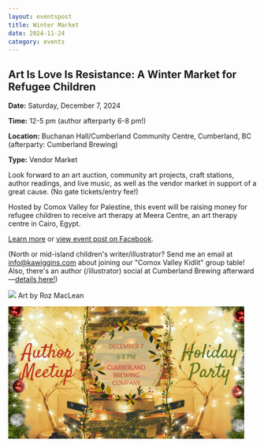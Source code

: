 ```yaml
---
layout: eventspost
title: Winter Market
date: 2024-11-24
category: events
---
```


## Art Is Love Is Resistance: A Winter Market for Refugee Children

**Date:** Saturday, December 7, 2024

**Time:** 12-5 pm (author afterparty 6-8 pm!)

**Location:** Buchanan Hall/Cumberland Community Centre, Cumberland, BC (afterparty: Cumberland Brewing)

**Type:** Vendor Market

Look forward to an art auction, community art projects, craft stations, author readings, and live music, as well as the vendor market in support of a great cause. (No gate tickets/entry fee!)

Hosted by Comox Valley for Palestine, this event will be raising money for refugee children to receive art therapy at Meera Centre, an art therapy centre in Cairo, Egypt.

[Learn more](https://comoxvalleyforpalestine.ca/events/art-is-love-is-resistance) or [view event post on Facebook](https://www.facebook.com/events/526332076884110).

(North or mid-island children's writer/illustrator? Send me an email at info@kawiggins.com about joining our "Comox Valley Kidlit" group table! Also, there's an author (/illustrator) social at Cumberland Brewing afterward—[details here!](https://www.facebook.com/share/19SUgW8Zs4/))

![](https://cv4p.imgix.net/files/art-is-love-is-resistance.png?auto=format&fit=max&w=800)
Art by Roz MacLean

<a href="https://www.facebook.com/share/19SUgW8Zs4/" target="_blank;"><img src="/2024HolidayParty.jpg?format=webp" style="max-width:95%;"></a>
